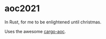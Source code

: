 # aoc2021

In Rust, for me to be enlightened until christmas.

Uses the awesome [cargo-aoc](https://github.com/gobanos/cargo-aoc).

